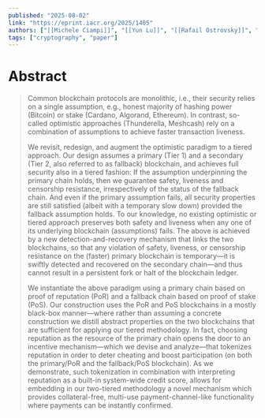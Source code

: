 ```yaml
---
published: "2025-08-02"
link: "https://eprint.iacr.org/2025/1405"
authors: ["[[Michele Ciampi]]", "[[Yun Lu]]", "[[Rafail Ostrovsky]]", "[[Vassilis Zikas]]"]
tags: ["cryptography", "paper"]
---
```


# Abstract

> Common blockchain protocols are monolithic, i.e., their security relies on a single assumption, e.g., honest majority of hashing power (Bitcoin) or stake (Cardano, Algorand, Ethereum). In contrast, so-called optimistic approaches (Thunderella, Meshcash) rely on a combination of assumptions to achieve faster transaction liveness.
> 
> We revisit, redesign, and augment the optimistic paradigm to a tiered approach. Our design assumes a primary (Tier 1) and a secondary (Tier 2, also referred to as fallback) blockchain, and achieves full security also in a tiered fashion: If the assumption underpinning the primary chain holds, then we guarantee safety, liveness and censorship resistance, irrespectively of the status of the fallback chain. And even if the primary assumption fails, all security properties are still satisfied (albeit with
> a temporary slow down) provided the fallback assumption holds. To our knowledge, no existing optimistic or tiered approach preserves both safety and liveness when any one of its underlying blockchain (assumptions) fails. The above is achieved by a new detection-and-recovery mechanism that links the two blockchains, so that any violation of safety, liveness, or censorship resistance on the (faster) primary blockchain is temporary—it is swiftly detected and recovered on the secondary chain—and thus cannot result in a persistent fork or halt of the blockchain ledger.
> 
> 
> We instantiate the above paradigm using a primary chain based on proof of reputation (PoR) and a fallback chain based on proof of stake (PoS). Our construction uses the PoR and PoS blockchains in a mostly black-box manner—where rather than assuming a concrete construction we distill abstract properties on the two blockchains that are sufficient for applying our tiered methodology. In fact, choosing reputation as the resource of the primary chain opens the door to an incentive mechanism—which we devise and analyze—that tokenizes reputation in order to deter cheating and boost participation (on both the primary/PoR and the fallback/PoS blockchain). As we demonstrate, such tokenization in combination with interpreting reputation as a built-in system-wide credit score, allows for embedding in our two-tiered methodology a novel mechanism which provides collateral-free, multi-use payment-channel-like functionality where payments can be instantly confirmed.